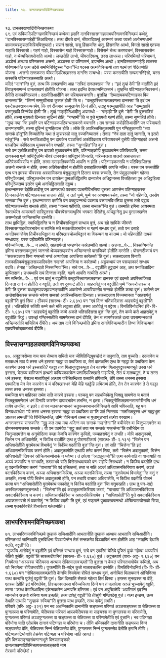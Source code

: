 ```yaml
---
title: १३. दानलक्खणादिविनिच्छयकथा

---
```

१३. दानलक्खणादिविनिच्छयकथा  
६९. एवं रूपियादिपटिग्गहणविनिच्छयं कथेत्वा इदानि दानविस्सासग्गाहलाभपरिणामनविनिच्छयं कथेतुं ‘‘दानविस्सासग्गाहेही’’तिआदिमाह। तत्थ दीयते दानं, चीवरादिवत्थुं आरम्मणं कत्वा पवत्तो अलोभप्पधानो कामावचरकुसलकिरियचित्तुप्पादो। ससनं सासो, ससु हिंसायन्ति धातु, हिंसनन्ति अत्थो, विगतो सासो एतस्मा गाहाति विस्सासो। गहणं गाहो, विस्सासेन गाहो विस्सासग्गाहो। विसेसने चेत्थ करणवचनं, विस्सासवसेन गाहो, न थेय्यचित्तवसेनाति अत्थो। लच्छतेति लाभो, चीवरादिवत्थु, तस्स लाभस्स। परिणमियते परिणामनं, अञ्‍ञेसं अत्थाय परिणतस्स अत्तनो, अञ्‍ञस्स वा परिणामनं, दापनन्ति अत्थो। दानविस्सासग्गाहेहि लाभस्स परिणामनन्ति एत्थ उद्देसे समभिनिविट्ठस्स ‘‘दान’’न्ति पदस्स अत्थविनिच्छयो ताव पठमं एवं वेदितब्बोति योजना। अत्तनो सन्तकस्स चीवरादिपरिक्खारस्स दानन्ति सम्बन्धो। यस्स कस्सचीति सम्पदाननिद्देसो, यस्स कस्सचि पटिग्गाहकस्साति अत्थो।  
यदिदं ‘‘दान’’न्ति वुत्तं, तत्थ किं लक्खणन्ति आह ‘‘तत्रिदं दानलक्खण’’न्ति। ‘‘इदं तुय्हं देमी’’ति वदतीति इदं तिवङ्गसम्पन्‍नं दानलक्खणं होतीति योजना। तत्थ इदन्ति देय्यधम्मनिदस्सनं। तुय्हन्ति पटिग्गाहकनिदस्सनं। देमीति दायकनिदस्सनं। ददामीतिआदीनि पन परियायवचनानि। वुत्तञ्हि ‘‘देय्यदायकपटिग्गाहका विय दानस्सा’’ति, ‘‘तिण्णं सम्मुखीभावा कुसलं होती’’ति च। ‘‘वत्थुपरिच्‍चागलक्खणत्ता दानस्सा’’ति इदं पन एकदेसलक्खणकथनमेव, किं एवं दीयमानं सम्मुखायेव दिन्‍नं होति, उदाहु परम्मुखापीति आह ‘‘सम्मुखापि परम्मुखापि दिन्‍नंयेव होती’’ति। तुय्हं गण्हाहीतिआदीसु अयमत्थो – ‘‘गण्हाही’’ति वुत्ते ‘‘देमी’’ति वुत्तसदिसं होति, तस्मा मुख्यतो दिन्‍नत्ता सुदिन्‍नं होति, ‘‘गण्हामी’’ति च वुत्ते मुख्यतो गहणं होति, तस्मा सुग्गहितं होति। ‘‘तुय्हं मय्ह’’न्ति इमानि पन पटिग्गाहकपटिबन्धताकरणे वचनानि। तव सन्तकं करोहीतिआदीनि पन परियायतो दानग्गहणानि, तस्मा दुदिन्‍नं दुग्गहितञ्‍च होति। लोके हि अपरिच्‍चजितुकामापि पुन गण्हितुकामापि ‘‘तव सन्तकं होतू’’ति निय्यातेन्ति यथा तं कुसरञ्‍ञो मातु रज्‍जनिय्यातनं। तेनाह ‘‘नेव दाता दातुं जानाति, न इतरो गहेतु’’न्ति। सचे पनातिआदीसु पन दायकेन पञ्‍ञत्तियं अकोविदताय परियायवचने वुत्तेपि पटिग्गाहको अत्तनो पञ्‍ञत्तियं कोविदताय मुख्यवचनेन गण्हाति, तस्मा ‘‘सुग्गहित’’न्ति वुत्तं।  
सचे पन एकोतिआदीसु पन दायको मुख्यवचनेन देति, पटिग्गाहकोपि मुख्यवचनेन पटिक्खिपति, तस्मा दायकस्स पुब्बे अधिट्ठितम्पि चीवरं दानवसेन अधिट्ठानं विजहति, परिच्‍चत्तत्ता अत्तनो असन्तकत्ता अतिरेकचीवरम्पि न होति, तस्मा दसाहातिक्‍कमेपि आपत्ति न होति। पटिग्गाहकस्सपि न पटिक्खिपितत्ता अत्तनो सन्तकं न होति, तस्मा अतिरेकचीवरं न होतीति दसाहातिक्‍कमेपि आपत्ति नत्थि। यस्स पन रुच्‍चतीति एत्थ पन इमस्स चीवरस्स अस्सामिकत्ता पंसुकूलट्ठाने ठितत्ता यस्स रुच्‍चति, तेन पंसुकूलभावेन गहेत्वा परिभुञ्‍जितब्बं, परिभुञ्‍जन्तेन पन दायकेन पुब्बअधिट्ठितम्पि दानवसेन अधिट्ठानस्स विजहितत्ता पुन अधिट्ठहित्वा परिभुञ्‍जितब्बं इतरेन पुब्बे अनधिट्ठितत्ताति दट्ठब्बं।  
इत्थन्‍नामस्स देहीतिआदीसु पन आणत्यत्थे पवत्ताय पञ्‍चमीविभत्तिया वुत्तत्ता आणत्तेन पटिग्गाहकस्स दिन्‍नकालेयेव पटिग्गाहकस्स सन्तकं होति, न ततो पुब्बे, पुब्बे पन आणापकस्सेव, तस्मा ‘‘यो पहिणति, तस्सेव सन्तक’’न्ति वुत्तं। इत्थन्‍नामस्स दम्मीति पन पच्‍चुप्पन्‍नत्थे पवत्ताय वत्तमानविभत्तिया वुत्तत्ता ततो पट्ठाय पटिग्गाहकस्सेव सन्तकं होति, तस्मा ‘‘यस्स पहीयति, तस्स सन्तक’’न्ति वुत्तं। तस्माति इमिना आयस्मता रेवतत्थेरेन आयस्मतो सारिपुत्तस्स चीवरपेसनवत्थुस्मिं भगवता देसितेसु अधिट्ठानेसु इध वुत्तलक्खणेन असम्मोहतो जानितब्बन्ति दस्सेति।  
तत्थ द्वाधिट्ठितं, स्वाधिट्ठितन्ति च न तिचीवराधिट्ठानं सन्धाय वुत्तं, अथ खो सामिके जीवन्ते विस्सासग्गाहचीवरभावेन च सामिके मते मतकचीवरभावेन च गहणं सन्धाय वुत्तं, ततो पन दसाहे अनतिक्‍कन्तेयेव तिचीवराधिट्ठानं वा परिक्खारचोळाधिट्ठानं वा विकप्पनं वा कातब्बं। यो पहिणतीति दायकं सन्धायाह, यस्स पहीयतीति पटिग्गाहकं।  
परिच्‍चजित्वा…पे॰… न लभति, आहरापेन्तो भण्डग्घेन कारेतब्बोति अत्थो। अत्तना…पे॰… निस्सग्गियन्ति इमिना परसन्तकभूतत्तं जानन्तो थेय्यपसय्हवसेन अच्छिन्दन्तो पाराजिको होतीति दस्सेति। पोराणटीकायं पन ‘‘सकसञ्‍ञाय विना गण्हन्तो भण्डं अग्घापेत्वा आपत्तिया कारेतब्बो’’ति वुत्तं। सकसञ्‍ञाय विनापि तावकालिकपंसुकूलसञ्‍ञादिवसेन गण्हन्तो आपत्तिया न कारेतब्बो। अट्ठकथायं पन पसय्हाकारं सन्धाय वदति। तेनाह ‘‘अच्छिन्दतो निस्सग्गिय’’न्ति। सचे पन…पे॰… वट्टतीति तुट्ठदानं आह, अथ पनातिआदिना कुपितदानं। उभयथापि सयं दिन्‍नत्ता वट्टति, गहणे आपत्ति नत्थीति अत्थो।  
मम सन्तिके…पे॰… एवं पन दातुं न वट्टतीति वत्थुपरिच्‍चागलक्खणत्ता दानस्स एवं ददन्तो अपरिच्‍चजित्वा दिन्‍नत्ता दानं न होतीति न वट्टति, ततो एव दुक्‍कटं होति। आहरापेतुं पन वट्टतीति पुब्बे ‘‘अकरोन्तस्स न देमी’’ति वुत्तत्ता यथावुत्तउपज्झायग्गहणादीनि अकरोन्ते आचरियस्सेव सन्तकं होतीति कत्वा वुत्तं। करोन्ते पन अन्तेवासिकस्स सन्तकं भवेय्य सब्बसो अपरिच्‍चजित्वा दिन्‍नत्ता। सकसञ्‍ञाय विज्‍जमानत्ता ‘‘आहरापेतुं वट्टती’’ति वुत्तं सिया। टीकायं (सारत्थ॰ टी॰ २.६३५) पन ‘‘एवं दिन्‍नं भतिसदिसत्ता आहरापेतुं वट्टती’’ति वुत्तं। भतिसदिसे सतिपि कम्मे कते भति लद्धब्बा होति, तस्मा आरोपेतुं न वट्टेय्य। विमतिविनोदनियं (वि॰ वि॰ टी॰ १.६३५) पन ‘‘आहरापेतुं वट्टतीति कम्मे अकते भतिसदिसत्ता वुत्त’’न्ति वुत्तं, तेन कम्मे कते आहरापेतुं न वट्टतीति सिद्धं। उपज्झं गण्हिस्सतीति सामणेरस्स दानं दीपेति, तेन च सामणेरकाले दत्वा उपसम्पन्‍नकाले अच्छिन्दतोपि पाचित्तियं दीपेति। अयं ताव दाने विनिच्छयोति इमिना दानविनिच्छयादीनं तिण्णं विनिच्छयानं एकपरिच्छेदकतभावं दीपेति।  


## विस्सासग्गाहलक्खणविनिच्छयकथा

७०. अनुट्ठानसेय्या नाम याय सेय्याय सयितो याव जीवितिन्द्रियुपच्छेदं न पापुणाति, ताव वुच्‍चति। ददमानेन च मतकधनं ताव ये तस्स धने इस्सरा गहट्ठा वा पब्बजिता वा, तेसं दातब्बन्ति एत्थ के गहट्ठा के पब्बजिता केन कारणेन तस्स धने इस्सराति? गहट्ठा ताव गिलानुपट्ठाकभूता तेन कारणेन गिलानुपट्ठाकभागभूते तस्स धने इस्सरा, येसञ्‍च वाणिजानं हत्थतो कप्पियकारकेन पत्तादिपरिक्खारो गाहापितो, तेसं यं दातब्बमूलं, ते च तस्स धने इस्सरा, येसञ्‍च मातापितूनं अत्थाय परिच्छिन्दित्वा वत्थानि ठपितानि, तेपि तस्स धनस्स इस्सरा। एवमादिना येन येन कारणेन यं यं परिक्खारधनं येहि येहि गहट्ठेहि लभितब्बं होति, तेन तेन कारणेन ते ते गहट्ठा तस्स तस्स धनस्स इस्सरा।  
पब्बजिता पन बाहिरका तथेव सति कारणे इस्सरा। पञ्‍चसु पन सहधम्मिकेसु भिक्खू सामणेरा च मतानं भिक्खुसामणेरानं धनं विनापि कारणेन दायादभावेन लभन्ति, न इतरा। भिक्खुनीसिक्खमानसामणेरीनम्पि धनं तायेव लभन्ति, न इतरे। तं पन मतकधनभाजनं चतुपच्‍चयभाजनविनिच्छये आवि भविस्सति, बहू पन विनयधरत्थेरा ‘‘ये तस्स धनस्स इस्सरा गहट्ठा वा पब्बजिता वा’’ति पाठं निस्साय ‘‘मतभिक्खुस्स धनं गहट्ठभूता ञातका लभन्ती’’ति विनिच्छिनन्ति, तम्पि विनिच्छयं तस्स च युत्तायुत्तभावं तत्थेव वक्खाम।  
अनत्तमनस्स सन्तकन्ति ‘‘दुट्ठु कतं तया मया अदिन्‍नं मम सन्तकं गण्हन्तेना’’ति वचीभेदेन वा चित्तुप्पादमत्तेन वा दोमनस्सप्पत्तस्स सन्तकं। यो पन पठमंयेव ‘‘सुट्ठु कतं तया मम सन्तकं गण्हन्तेना’’ति वचीभेदेन वा चित्तुप्पादमत्तेन वा अनुमोदित्वा पच्छा केनचि कारणेन कुपितो, पच्‍चाहरापेतुं न लभति। योपि अदातुकामो, चित्तेन पन अधिवासेति, न किञ्‍चि वदतीति एत्थ तु पोराणटीकायं (सारत्थ॰ टी॰ २.१३१) ‘‘चित्तेन पन अधिवासेतीति वुत्तमेवत्थं विभावेतुं ‘न किञ्‍चि वदती’ति वुत्त’’न्ति वुत्तं। एवं सति ‘‘चित्तेना’’ति इदं अधिवासनकिरियाय करणं होति। अदातुकामोति एत्थापि तमेव करणं सिया, ततो ‘‘चित्तेन अदातुकामो, चित्तेन अधिवासेती’’तिवचनं ओचित्यसम्पोसकं न भवेय्य। तं ठपेत्वा ‘‘अदातुकामो’’ति एत्थ कायेनाति वा वाचायाति वा अञ्‍ञं करणम्पि न सम्भवति, तदसम्भवे सति विसेसत्थवाचको पन-सद्दोपि निरत्थको। न किञ्‍चि वदतीति एत्थ तु वदनकिरियाय करणं ‘‘वाचाया’’ति पदं इच्छितब्बं, तथा च सति अञ्‍ञं अधिवासनकिरियाय करणं, अञ्‍ञं वदनकिरियाय करणं, अञ्‍ञा अधिवासनकिरिया, अञ्‍ञा वदनकिरिया, तस्मा ‘‘वुत्तमेवत्थं विभावेतु’’न्ति वत्तुं न अरहति, तस्मा योपि चित्तेन अदातुकामो होति, पन तथापि वाचाय अधिवासेति, न किञ्‍चि वदतीति योजनं कत्वा पन ‘‘अधिवासेतीति वुत्तमेवत्थं पकासेतुं न किञ्‍चि वदतीति वुत्त’’न्ति वत्तुमरहति। एत्थ तु पन-सद्दो अरुचिलक्खणसूचनत्थो। ‘‘चित्तेना’’ति इदं अदातुकामकिरियाय करणं, ‘‘वाचाया’’ति अधिवासनकिरियाय अवदनकिरियाय च करणं। अधिवासनकिरिया च अवदनकिरियायेव । ‘‘अधिवासेती’’ति वुत्ते अवदनकिरियाय अपाकटभावतो तं पकासेतुं ‘‘न किञ्‍चि वदती’’ति वुत्तं, एवं गय्हमाने पुब्बापरवचनत्थो ओचित्यसम्पोसको सिया, तस्मा एत्तकविवरेहि विचारेत्वा गहेतब्बोति।  


## लाभपरिणामनविनिच्छयकथा

७१. लाभपरिणामनविनिच्छये तुम्हाकं सप्पिआदीनि आभतानीति तुम्हाकं अत्थाय आभतानि सप्पिआदीनि। परिणतभावं जानित्वापि वुत्तविधिना विञ्‍ञापेन्तेन तेसं सन्तकमेव विञ्‍ञापितं नाम होतीति आह ‘‘मय्हम्पि देथाति वदति, वट्टती’’ति।  
‘‘पुप्फम्पि आरोपेतुं न वट्टतीति इदं परिणतं सन्धाय वुत्तं, सचे पन एकस्मिं चेतिये पूजितं पुप्फं गहेत्वा अञ्‍ञस्मिं चेतिये पूजेति, वट्टती’’ति सारत्थदीपनियं (सारत्थ॰ टी॰ २.६६०) वुत्तं। अट्ठकथायं (पारा॰ अट्ठ॰ २.६६०) पन नियमेत्वा ‘‘अञ्‍ञस्स चेतियस्स अत्थाय रोपितमालावच्छतो’’ति वुत्तत्ता न केवलं परिणतभावोयेव कथितो, अथ खो नियमेत्वा रोपितभावोपि। पुप्फम्पीति पि-सद्देन कुतो मालावच्छन्ति दस्सेति। विमतिविनोदनियं (वि॰ वि॰ टी॰ १.६६०) पन ‘‘रोपितमालावच्छतोति केनचि नियमेत्वा रोपितं सन्धाय वुत्तं, अनोचितं मिलायमानं ओचिनित्वा यत्थ कत्थचि पूजेतुं वट्टती’’ति वुत्तं। ठितं दिस्वाति सेसकं गहेत्वा ठितं दिस्वा। इमस्स सुनखस्स मा देहि, एतस्स देहीति इदं परिणतेयेव, तिरच्छानगतस्स परिच्‍चजित्वा दिन्‍ने पन तं पलापेत्वा अञ्‍ञं भुञ्‍जापेतुं वट्टति, तस्मा ‘‘कत्थ देमातिआदिना एकेनाकारेन अनापत्ति दस्सिता। एवं पन अपुच्छितेपि ‘अपरिणतं इद’न्ति जानन्तेन अत्तनो रुचिया यत्थ इच्छति, तत्थ दापेतुं वट्टती’’ति तीसुपि गण्ठिपदेसु वुत्तं। यत्थ इच्छथ, तत्थ देथाति एत्थापि ‘‘तुम्हाकं रुचिया’’ति वुत्तत्ता यत्थ इच्छति, तत्थ दापेतुं लभति।  
परिवारे (परि॰ अट्ठ॰ ३२९) पन नव अधम्मिकानि दानानीति सङ्घस्स परिणतं अञ्‍ञसङ्घस्स वा चेतियस्स वा पुग्गलस्स वा परिणामेति, चेतियस्स परिणतं अञ्‍ञचेतियस्स वा सङ्घस्स वा पुग्गलस्स वा परिणामेति, पुग्गलस्स परिणतं अञ्‍ञपुग्गलस्स वा सङ्घस्स वा चेतियस्स वा परिणामेतीति एवं वुत्तानि। नव पटिग्गहा परिभोगा चाति एतेसंयेव दानानं पटिग्गहा च परिभोगा च। तीणि धम्मिकानि दानानीति सङ्घस्स निन्‍नं सङ्घस्सेव देति, चेतियस्स निन्‍नं चेतियस्सेव देति, पुग्गलस्स निन्‍नं पुग्गलस्सेव देतीति इमानि तीणि। पटिग्गहपटिभोगापि तेसंयेव पटिग्गहा च परिभोगा चाति आगतं।  
इति विनयसङ्गहसंवण्णनाभूते विनयालङ्कारे  
दानलक्खणादिविनिच्छयकथालङ्कारो नाम  
तेरसमो परिच्छेदो।  